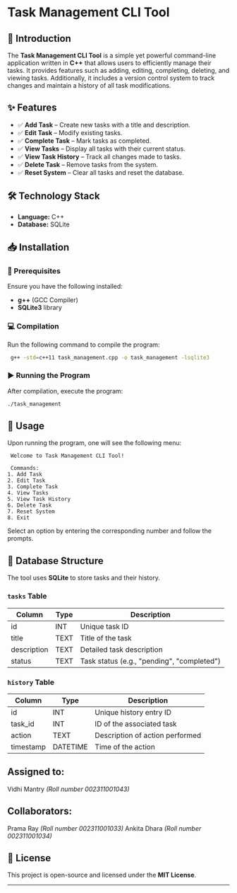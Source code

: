 # Task Management CLI Tool

## 🚀 Introduction
The **Task Management CLI Tool** is a simple yet powerful command-line application written in **C++** that allows users to efficiently manage their tasks. It provides features such as adding, editing, completing, deleting, and viewing tasks. Additionally, it includes a version control system to track changes and maintain a history of all task modifications.

## ✨ Features
- ✅ **Add Task** – Create new tasks with a title and description.
- ✅ **Edit Task** – Modify existing tasks.
- ✅ **Complete Task** – Mark tasks as completed.
- ✅ **View Tasks** – Display all tasks with their current status.
- ✅ **View Task History** – Track all changes made to tasks.
- ✅ **Delete Task** – Remove tasks from the system.
- ✅ **Reset System** – Clear all tasks and reset the database.

## 🛠️ Technology Stack
- **Language:** C++
- **Database:** SQLite

## 📥 Installation
### 🔧 Prerequisites
Ensure you have the following installed:
-  **g++** (GCC Compiler)
-  **SQLite3** library

### 💻 Compilation
Run the following command to compile the program:
```sh
 g++ -std=c++11 task_management.cpp -o task_management -lsqlite3
```

### ▶️ Running the Program
After compilation, execute the program:
```sh
./task_management
```

## 📌 Usage
Upon running the program, one will see the following menu:
```
 Welcome to Task Management CLI Tool!

 Commands:
1. Add Task
2. Edit Task
3. Complete Task
4. View Tasks
5. View Task History
6. Delete Task
7. Reset System
8. Exit
```
Select an option by entering the corresponding number and follow the prompts.

## 📂 Database Structure
The tool uses **SQLite** to store tasks and their history.

### `tasks` Table
|  Column      |  Type    | Description                         |
|--------------|--------|-------------------------------------|
|  id         | INT    | Unique task ID                     |
|  title      | TEXT   | Title of the task                  |
|  description| TEXT   | Detailed task description          |
|  status     | TEXT   | Task status (e.g., "pending", "completed") |

### `history` Table
|  Column     |  Type    |  Description                        |
|------------|--------|----------------------------------|
|  id         | INT    | Unique history entry ID          |
|  task_id    | INT    | ID of the associated task        |
|  action     | TEXT   | Description of action performed  |
|  timestamp  | DATETIME | Time of the action               |

## Assigned to:
Vidhi Mantry _(Roll number 002311001043)_

## Collaborators:
Prama Ray _(Roll number 002311001033)_
Ankita Dhara _(Roll number 002311001034)_

## 📜 License
This project is open-source and licensed under the **MIT License**.

---

